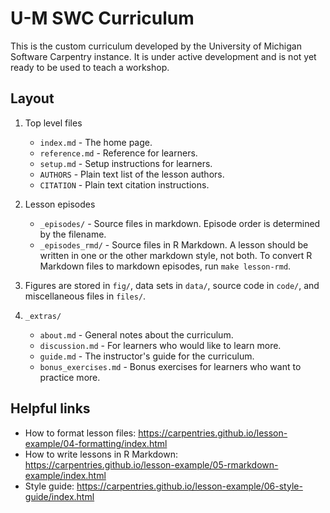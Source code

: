 # U-M SWC Curriculum

This is the custom curriculum developed by the University of Michigan Software Carpentry instance.
It is under active development and is not yet ready to be used to teach a workshop.

## Layout

1. Top level files

    - `index.md` - The home page.
    - `reference.md` - Reference for learners.
    - `setup.md` - Setup instructions for learners.
    - `AUTHORS` - Plain text list of the lesson authors.
    - `CITATION` - Plain text citation instructions.

1. Lesson episodes

    - `_episodes/` - Source files in markdown. Episode order is determined by the filename.
    - `_episodes_rmd/` - Source files in R Markdown. A lesson should be written in one or the other markdown style, not both. To convert R Markdown files to markdown episodes, run `make lesson-rmd`.

1. Figures are stored in `fig/`, data sets in `data/`, source code in `code/`, and miscellaneous files in `files/`.

1. `_extras/`

    - `about.md` - General notes about the curriculum.
    - `discussion.md` - For learners who would like to learn more.
    - `guide.md` - The instructor's guide for the curriculum.
    - `bonus_exercises.md` - Bonus exercises for learners who want to practice more.

## Helpful links

- How to format lesson files: https://carpentries.github.io/lesson-example/04-formatting/index.html
- How to write lessons in R Markdown: https://carpentries.github.io/lesson-example/05-rmarkdown-example/index.html
- Style guide: https://carpentries.github.io/lesson-example/06-style-guide/index.html
